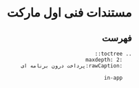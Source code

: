 <div dir="rtl">

مستندات فنی اول مارکت
=====================

فهرست
-----

```eval_rst
.. toctree::
   :maxdepth: 2
   :rawCaption:پرداخت درون برنامه ای

   in-app

```

</div>
